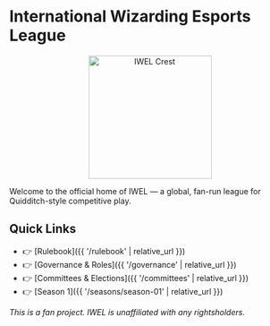 # International Wizarding Esports League

<p align="center">
  <img src="{{ '/assets/logo/iwel-crest.png' | relative_url }}" alt="IWEL Crest" width="220">
</p>

Welcome to the official home of IWEL — a global, fan-run league for Quidditch-style competitive play.

## Quick Links
- 👉 [Rulebook]({{ '/rulebook' | relative_url }})
- 👉 [Governance & Roles]({{ '/governance' | relative_url }})
- 👉 [Committees & Elections]({{ '/committees' | relative_url }})
- 👉 [Season 1]({{ '/seasons/season-01' | relative_url }})

_This is a fan project. IWEL is unaffiliated with any rightsholders._
